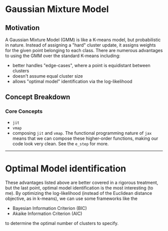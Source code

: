 # Gaussian Mixture Model

## Motivation

A Gaussian Mixture Model (GMM) is like a K-means model, but probabilistic in nature. Instead of assigning a "hard" 
cluster update, it assigns weights for the given point belonging to each class. There are numerous advantages to using
the GMM over the standard K-means including:

- better handles "edge-cases", where a point is equidistant between clusters
- doesn't assume equal cluster size
- allows "optimal model" identification via the log-likelihood

## Concept Breakdown

### Core Concepts

- `jit`
- `vmap`
- composing `jit` and `vmap`. The functional programming nature of `jax` means that we can compose these higher-order functions, making our code look very clean. See the `e_step` for more. 

---

# Optimal Model identification

These advantages listed above are better covered in a rigorous treatment, but the last point, optimal model identification
is the most interesting (to me). By optimizing the log-likelihood (instead of the Euclidean distance objective, as in k-means),
we can use some frameworks like the

- Bayesian Information Criterion (BIC)
- Akaike Information Criterion (AIC)

to determine the optimal number of clusters to specify.